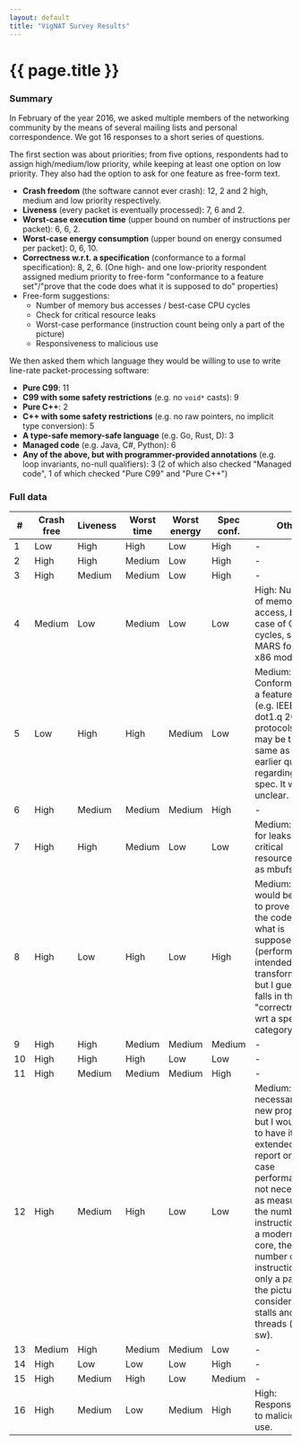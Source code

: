 ```yaml
---
layout: default
title: "VigNAT Survey Results"
---
```


# {{ page.title }}

### Summary

In February of the year 2016, we asked multiple members of the networking community by the means of several mailing lists and personal correspondence.
We got 16 responses to a short series of questions.

The first section was about priorities; from five options, respondents had to assign high/medium/low priority, while keeping at least one option on low priority. They also had the option to ask for one feature as free-form text. 
- **Crash freedom** (the software cannot ever crash): 12, 2 and 2 high, medium and low priority respectively.
- **Liveness** (every packet is eventually processed): 7, 6 and 2.
- **Worst-case execution time** (upper bound on number of instructions per packet): 6, 6, 2.
- **Worst-case energy consumption** (upper bound on energy consumed per packet): 0, 6, 10.
- **Correctness w.r.t. a specification** (conformance to a formal specification): 8, 2, 6. (One high- and one low-priority respondent assigned medium priority to free-form "conformance to a feature set"/"prove that the code does what it is supposed to do" properties)
- Free-form suggestions:
  - Number of memory bus accesses / best-case CPU cycles
  - Check for critical resource leaks
  - Worst-case performance (instruction count being only a part of the picture)
  - Responsiveness to malicious use

We then asked them which language they would be willing to use to write line-rate packet-processing software:
- **Pure C99**: 11
- **C99 with some safety restrictions** (e.g. no `void*` casts): 9
- **Pure C++**: 2
- **C++ with some safety restrictions** (e.g. no raw pointers, no implicit type conversion): 5
- **A type-safe memory-safe language** (e.g. Go, Rust, D): 3
- **Managed code** (e.g. Java, C#, Python): 6
- **Any of the above, but with programmer-provided annotations** (e.g. loop invariants, no-null qualifiers): 3 (2 of which also checked "Managed code", 1 of which checked "Pure C99" and "Pure C++")


### Full data

|  # | Crash free | Liveness | Worst time | Worst energy | Spec conf. | Other | Pure C99 | Safe C99 | Pure C++ | Safe C++ | Type/Mem-safe | Managed | Any, annotated | 
|----|------------|----------|------------|--------------|------------|-------|----------|----------|----------|----------|---------------|---------|----------------|
|  1 | Low        | High     | High       | Low          | High       | -     |          |          |          |          |               |         | x              |
|  2 | High       | High     | Medium     | Low          | High       | -     | x        |          |          |          | x             | x       |                |
|  3 | High       | Medium   | Medium     | Low          | High       | -     |          | x        |          |          | x             | x       |                |
|  4 | Medium     | Low      | Medium     | Low          | Low        | High: Number of memory bus access, best case of CPU cycles, see MARS for CPU x86 modeling | x        |          |          |           |                       |              |                       |
|  5 | Low        | High     | High       | Medium       | Low        | Medium: Conformance to a feature set (e.g. IEEE dot1.q 2011 protocols). This may be the same as your earlier question regarding your spec. It was unclear. | x        |          | x        | x        |                       |              |                       |
|  6 | High       | Medium   | Medium     | Medium       | High       | -     | x        | x        |          |          |               |         |                |
|  7 | High       | High     | Medium     | Low          | Low        | Medium: Check for leaks of critical resources such as mbufs. | x        | x        |          |          |                       |              |                       |
|  8 | High       | Low      | High       | Low          | High       | Medium: It would be useful to prove that the code does what is supposed to do (performs the intended packet transformation), but I guess this falls in the "correctness wrt a spec" category. | x        | x        | x        | x        |                       |              |                       |
|  9 | High       | High     | Medium     | Medium       | Medium     | -     |          |          |          |          |               | x       | x              |
| 10 | High       | High     | High       | Low          | Low        | -     | x        | x        |          |          |               |         |                |
| 11 | High       | Medium   | Medium     | Medium       | High       | -     |          | x        |          |          | x             |         |                |
| 12 | High       | Medium   | High       | Low          | Low        | Medium: Not necessarily a new property, but I would like to have it extended to report on worst case performance, not necessarily as measured by the number of instructions. On a modern OOO core, the number of instructions is only a part of the picture considering stalls and other threads (hw or sw). | x         |          |          |          |                       | x            |                       |
| 13 | Medium     | High     | Medium     | Medium       | Low        | -     | x        | x        |          | x        |               | x       |                |
| 14 | High       | Low      | Low        | Low          | High       | -     | x        |          | x        |          |               | x       |                |
| 15 | High       | Medium   | High       | Low          | Medium     | -     |          | x        |          |          |               |         |                |
| 16 | High       | Medium   | Low        | Medium       | High       | High: Responsiveness to malicious use. | x        | x        |          | x        |                       |              |                       |
